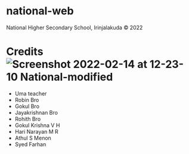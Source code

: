 # national-web
National Higher Secondary School, Irinjalakuda © 2022 

# Credits![Screenshot 2022-02-14 at 12-23-10 National-modified](https://user-images.githubusercontent.com/97899995/153815453-742d69a8-6453-4d44-bf47-a7a4ade0e218.png)

* Uma teacher
* Robin Bro
* Gokul Bro
* Jayakrishnan Bro
* Rohith Bro
* Gokul Krishna V H
* Hari Narayan M R
* Athul S Menon
* Syed Farhan

